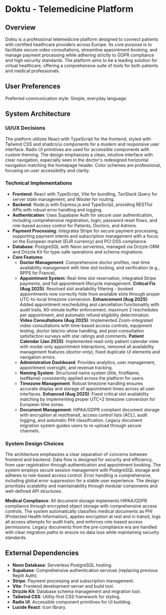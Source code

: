 # Doktu - Telemedicine Platform

## Overview
Doktu is a professional telemedicine platform designed to connect patients with certified healthcare providers across Europe. Its core purpose is to facilitate secure video consultations, streamline appointment booking, and manage payment processing while adhering strictly to GDPR compliance and high security standards. The platform aims to be a leading solution for virtual healthcare, offering a comprehensive suite of tools for both patients and medical professionals.

## User Preferences
Preferred communication style: Simple, everyday language.

## System Architecture

### UI/UX Decisions
The platform utilizes React with TypeScript for the frontend, styled with Tailwind CSS and shadcn/ui components for a modern and responsive user interface. Radix UI primitives are used for accessible components with custom theming. The design emphasizes a clean, intuitive interface with clear navigation, especially seen in the doctor's redesigned horizontal navigation matching the homepage header. Color schemes are professional, focusing on user accessibility and clarity.

### Technical Implementations
- **Frontend**: React with TypeScript, Vite for bundling, TanStack Query for server state management, and Wouter for routing.
- **Backend**: Node.js with Express.js and TypeScript, providing RESTful APIs with robust error handling and logging.
- **Authentication**: Uses Supabase Auth for secure user authentication, including comprehensive registration, login, password reset flows, and role-based access control for Patients, Doctors, and Admins.
- **Payment Processing**: Integrates Stripe for secure payment processing, supporting payment intents and subscription management with a focus on the European market (EUR currency) and PCI DSS compliance.
- **Database**: PostgreSQL with Neon serverless, managed via Drizzle ORM and Drizzle Kit for type-safe operations and schema migrations.
- **Core Features**:
    - **Doctor Management**: Comprehensive doctor profiles, real-time availability management with time slot locking, and verification (e.g., RPPS for France).
    - **Appointment System**: Real-time slot reservation, integrated Stripe payments, and full appointment lifecycle management. **Critical Fix (Aug 2025)**: Resolved slot availability filtering - booked appointments now correctly hide from available slots through proper UTC-to-local timezone conversion. **Enhancement (Aug 2025)**: Added appointment rescheduling and cancellation functionality with audit trails, 60-minute buffer enforcement, maximum 2 reschedules per appointment, and automatic refund eligibility determination. **Video Consultations (Aug 2025)**: Implemented Zoom-integrated video consultations with time-based access controls, equipment testing, doctor late/no-show handling, and post-consultation satisfaction surveys with star ratings and comments. **Patient Calendar (Jan 2025)**: Implemented read-only patient calendar view with modal-only appointment interactions, removed all availability management features (doctor-only), fixed duplicate UI elements and navigation errors.
    - **Administrative Dashboard**: Provides analytics, user management, appointment oversight, and revenue tracking.
    - **Naming System**: Structured name system (title, firstName, lastName) consistently applied across the platform for users.
    - **Timezone Management**: Robust timezone handling ensures accurate display and storage of appointment times across all user interfaces. **Enhanced (Aug 2025)**: Fixed critical slot availability matching by implementing proper UTC+2 timezone conversion for European time zones.
    - **Document Management**: HIPAA/GDPR compliant document storage with encryption at rest/transit, access control lists (ACL), audit logging, and automatic PHI classification. Legacy document migration system guides users to re-upload through secure channels.

### System Design Choices
The architecture emphasizes a clear separation of concerns between frontend and backend. Data flow is designed for security and efficiency, from user registration through authentication and appointment booking. The system employs secure session management with PostgreSQL storage and adheres to role-based access control. Error handling is comprehensive, including global error suppression for a stable user experience. The design prioritizes scalability and maintainability through modular components and well-defined API structures.

**Medical Compliance**: All document storage implements HIPAA/GDPR compliance through encrypted object storage with comprehensive access controls. The system automatically classifies medical documents as PHI (Protected Health Information), applies encryption at rest and in transit, logs all access attempts for audit trails, and enforces role-based access permissions. Legacy documents from the pre-compliance era are handled with clear migration paths to ensure no data loss while maintaining security standards.

## External Dependencies

- **Neon Database**: Serverless PostgreSQL hosting.
- **Supabase**: Comprehensive authentication services (replacing previous Replit Auth).
- **Stripe**: Payment processing and subscription management.
- **Vite**: Frontend development server and build tool.
- **Drizzle Kit**: Database schema management and migration tool.
- **Tailwind CSS**: Utility-first CSS framework for styling.
- **Radix UI**: Accessible component primitives for UI building.
- **Lucide React**: Icon library.
```